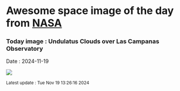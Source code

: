 
# Awesome space image of the day from [NASA](https://api.nasa.gov/)

### Today image : Undulatus Clouds over Las Campanas Observatory
Date : 2024-11-19

![](https://apod.nasa.gov/apod/image/2411/ParallelClouds_Beletsky_960.jpg)

<small>Latest update : Tue Nov 19 13:26:16 2024</small>
        